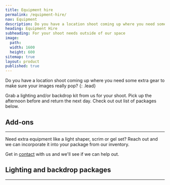 ```yaml
---
title: Equipment hire
permalink: /equipment-hire/
nav: Equipment
description: Do you have a location shoot coming up where you need some extra gear to make sure your images really pop?
heading: Equipment Hire
subheading: For your shoot needs outside of our space
image:
  path:
  width: 1600
  height: 600
sitemap: true
layout: product
published: true
---
```


Do you have a location shoot coming up where you need some extra gear to make sure your images really pop?
{: .lead}

Grab a lighting and/or backdrop kit from us for your shoot. Pick up the afternoon before and return the next day. Check out out list of packages below.

## Add-ons

---

Need extra equipment like a light shaper, scrim or gel set? Reach out and we can incorporate it into your
package from our inventory.

Get in [contact](/contact/) with us and we'll see if we can help out.

## Lighting and backdrop packages

---